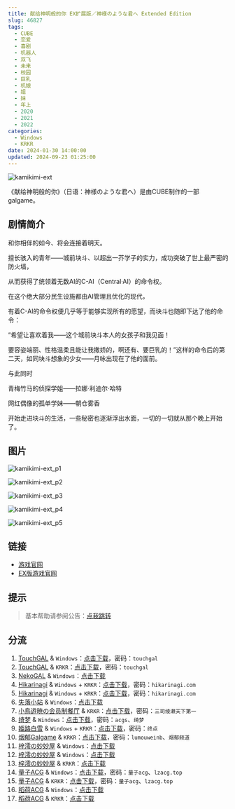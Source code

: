 ```yaml
---
title: 献给神明般的你 EX扩展版／神様のような君へ Extended Edition
slug: 46827
tags:
  - CUBE
  - 恋爱
  - 喜剧
  - 机器人
  - 双飞
  - 未来
  - 校园
  - 巨乳
  - 机娘
  - 姐
  - 妹
  - 年上
  - 2020
  - 2021
  - 2022
categories:
  - Windows
  - KRKR
date: 2024-01-30 14:00:00
updated: 2024-09-23 01:25:00
---
```


![kamikimi-ext](https://static.saop.cc/vns/img/kamikimi-ext.webp)

《献给神明般的你》（日语：神様のような君へ）是由CUBE制作的一部galgame。

<!-- more -->

## 剧情简介

和你相伴的如今、将会连接着明天。

擅长骇入的青年——城前块斗、以超出一芥学子的实力，成功突破了世上最严密的防火墙，

从而获得了统领着无数AI的C-AI（Central·AI）的命令权。

在这个绝大部分民生设施都由AI管理且优化的现代，

有着C-AI的命令权便几乎等于能够实现所有的愿望，而块斗也随即下达了他的命令：

“希望让喜欢着我——这个城前块斗本人的女孩子和我见面！

要容姿端丽、性格温柔且能让我撒娇的，啊还有、要巨乳的！”这样的命令后的第二天，如同块斗想象的少女——月咏出现在了他的面前。

与此同时

青梅竹马的侦探学姐——拉娜·利迪尔·哈特

网红偶像的孤单学妹——朝仓雾香

开始走进块斗的生活，一些秘密也逐渐浮出水面，一切的一切就从那个晚上开始了。

## 图片

![kamikimi-ext_p1](https://static.saop.cc/vns/img/kamikimi-ext_p1.webp)

![kamikimi-ext_p2](https://static.saop.cc/vns/img/kamikimi-ext_p2.webp)

![kamikimi-ext_p3](https://static.saop.cc/vns/img/kamikimi-ext_p3.webp)

![kamikimi-ext_p4](https://static.saop.cc/vns/img/kamikimi-ext_p4.webp)

![kamikimi-ext_p5](https://static.saop.cc/vns/img/kamikimi-ext_p5.webp)

## 链接

* [游戏官网](http://www.cuffs-cube.jp/products/kamikimi/)
* [EX版游戏官网](https://www.cuffs.co.jp/products/kamikimi_ext/)

## 提示

> 基本帮助请参阅公告：[点我跳转](/p/announcement/)

## 分流

1. [TouchGAL](https://www.touchgal.io/) & `Windows`：[点击下载](https://pan.touchgal.net/s/96Gsb)，密码：`touchgal`
2. [TouchGAL](https://www.touchgal.io/) & `KRKR`：[点击下载](https://pan.touchgal.net/s/dBPHb)，密码：`touchgal`
3. [NekoGAL](https://www.nekogal.com/) & `Windows`：[点击下载](https://pan.nekogal.top/s/VW7uy)
4. [Hikarinagi](https://www.hikarinagi.com/) & `Windows` + `KRKR`：[点击下载](https://pan.himoe.uk/s/2KCJ)，密码：`hikarinagi.com`
5. [Hikarinagi](https://www.hikarinagi.com/) & `Windows` + `KRKR`：[点击下载](https://pan.himoe.uk/s/W67QFg)，密码：`hikarinagi.com`
6. [失落小站](https://www.shinnku.com/) & `Windows`：[点击下载](https://www.shinnku.com/api/download/0/win/%E7%8C%AE%E7%BB%99%E7%A5%9E%E6%98%8E%E8%88%AC%E7%9A%84%E4%BD%A0%20Extended%20Edition%20v1.1.7z)
7. [小鳥遊暁の会员制餐厅](https://t-satoru.top/) & `KRKR`：[点击下载](https://pan.t-satoru.top/ode5/Galgames/%E3%80%90%E8%87%AA%E5%B0%81%E5%8C%85%E3%80%91%E5%8E%9F%E5%88%9B%E4%BD%9C%E5%93%81/%E7%8C%AE%E7%BB%99%E7%A5%9E%E6%98%8E%E8%88%AC%E7%9A%84%E4%BD%A0)，密码：`三司绫濑天下第一`
8. [绮梦](https://acgs.one/) & `Windows`：[点击下载](https://game.acgs.one/game/37.html)，密码：`acgs`、`绮梦`
9. [姬路白雪](https://jlbx.xyz/) & `Windows` + `KRKR`：[点击下载](https://pan.jlbx.xyz/?s=%E7%8C%AE%E7%BB%99%E7%A5%9E%E6%98%8E%E8%88%AC%E7%9A%84%E4%BD%A0)，密码：`终点`
10. [烟郁Galgame](https://yanyugal.top/) & `KRKR`：[点击下载](https://yanyugal.top/d/disk1/%E5%B0%8F%E5%B0%8F%E7%9A%84%E5%88%86%E4%BA%AB%EF%BC%88PC%EF%BC%86%E5%AE%89%E5%8D%93%EF%BC%89/%E5%AE%89%E5%8D%93/krkr/%E7%8C%AE%E7%BB%99%E7%A5%9E%E6%98%8E%E8%88%AC%E7%9A%84%E4%BD%A0%20Extended%20Edition.7z)，密码：`lumouweinb`、`烟郁频道`
11. [梓澪の妙妙屋](https://zi0.cc/) & `Windows`：[点击下载](https://zi0.cc/d/%60%E3%80%90%E5%90%88%E9%9B%86%E7%B3%BB%E5%88%97%E3%80%91/%E5%8D%97%2BGalGame%E6%B1%89%E5%8C%96%E5%8C%BA%E5%85%A8%E5%8C%BA%E8%B5%84%E6%BA%90%E5%A4%87%E4%BB%BD/1/07/%5BCUBE%5D%20%E7%A5%9E%E6%A7%98%E3%81%AE%E3%82%88%E3%81%86%E3%81%AA%E5%90%9B%E3%81%B8%20EXTENDED%20EDITION%20%20%E7%8C%AE%E7%BB%99%E7%A5%9E%E6%98%8E%E8%88%AC%E7%9A%84%E4%BD%A0%20Ex%20V1.1%E6%B1%89%E5%8C%96%E7%A1%AC%E7%9B%98%E7%89%88%5B%E7%BB%BF%E8%8C%B6%E6%B1%89%E5%8C%96%E7%BB%84%5D.zip?sign=4K5SeUiVkr9_9bj1uWEZGzPVyG8T7BmExkCoBvFn3Fo=:0)
12. [梓澪の妙妙屋](https://zi0.cc/) & `Windows`：[点击下载](https://zi0.cc/d/%2C%E3%80%90ADV-%E5%86%92%E9%99%A9%E6%B8%B8%E6%88%8F%E3%80%91/%E3%80%90PC%2B%E5%AE%89%E5%8D%93%E3%80%91%E7%8C%AE%E7%BB%99%E7%A5%9E%E6%98%8E%E8%88%AC%E7%9A%84%E4%BD%A0%20Extended%20Edition/%E3%80%90%20PC%E7%A1%AC%E7%9B%98%E3%80%91%E7%8C%AE%E7%BB%99%E7%A5%9E%E6%98%8E%E8%88%AC%E7%9A%84%E4%BD%A0%20Extended%20Edition.zip?sign=KjFuRxyJ0wQpaXeEuSmBUavHzibAXPsy1tYEel2Jrrc=:0)
13. [梓澪の妙妙屋](https://zi0.cc/) & `KRKR`：[点击下载](https://zi0.cc/d/%2C%E3%80%90ADV-%E5%86%92%E9%99%A9%E6%B8%B8%E6%88%8F%E3%80%91/%E3%80%90PC%2B%E5%AE%89%E5%8D%93%E3%80%91%E7%8C%AE%E7%BB%99%E7%A5%9E%E6%98%8E%E8%88%AC%E7%9A%84%E4%BD%A0%20Extended%20Edition/%E3%80%90KRKR%E3%80%91%E3%80%90%E9%AB%98%E5%8E%8B%E6%B1%89%E5%8C%96%E3%80%91%E7%8C%AE%E7%BB%99%E7%A5%9E%E6%98%8E%E8%88%AC%E7%9A%84%E4%BD%A0%20Extended%20Edition.zip?sign=zfkyiAJmetiWiQPwhufYpEkYB-K_NC8ro8ZFR16Z_PU=:0)
14. [量子ACG](https://lzacg.org/) & `Windows`：[点击下载](https://lzacg.org/5665)，密码：`量子acg`、`lzacg.top`
15. [量子ACG](https://lzacg.org/) & `KRKR`：[点击下载](https://lzacg.org/5864)，密码：`量子acg`、`lzacg.top`
16. [稻荷ACG](https://amoebi.com/) & `Windows`：[点击下载](https://sakustar.com/art/8463)
17. [稻荷ACG](https://amoebi.com/) & `KRKR`：[点击下载](https://sakustar.com/art/8469)
